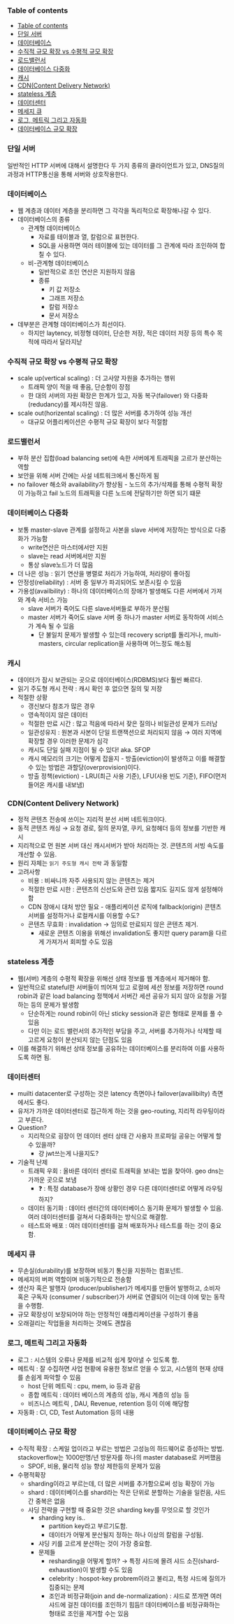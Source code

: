### Table of contents
- [Table of contents](#table-of-contents)
- [단일 서버](#단일-서버)
- [데이터베이스](#데이터베이스)
- [수직적 규모 확장 vs 수평적 규모 확장](#수직적-규모-확장-vs-수평적-규모-확장)
- [로드밸런서](#로드밸런서)
- [데이터베이스 다중화](#데이터베이스-다중화)
- [캐시](#캐시)
- [CDN(Content Delivery Network)](#cdncontent-delivery-network)
- [stateless 계층](#stateless-계층)
- [데이터센터](#데이터센터)
- [메세지 큐](#메세지-큐)
- [로그, 메트릭 그리고 자동화](#로그-메트릭-그리고-자동화)
- [데이터베이스 규모 확장](#데이터베이스-규모-확장)

### 단일 서버

일반적인 HTTP 서버에 대해서 설명한다 두 가지 종류의 클라이언트가 있고, DNS질의 과정과 HTTP통신을 통해 서버와 상호작용한다.

### 데이터베이스

- 웹 계층과 데이터 계층을 분리하면 그 각각을 독리적으로 확장해나갈 수 있다.
- 데이터베이스의 종류
    - 관계형 데이터베이스
        - 자료를 테이블과 열, 칼럼으로 표현한다.
        - SQL을 사용하면 여러 테이블에 있는 데이터를 그 관계에 따라 조인하여 합칠 수 있다.
    - 비-관계형 데이터베이스
        - 일반적으로 조인 연산은 지원하지 않음
        - 종류
            - 키 값 저장소
            - 그래프 저장소
            - 칼럼 저장소
            - 문서 저장소
- 데부분은 관계형 데이터베이스가 최선이다.
    - 하지만 laytency, 비정형 데이터, 단순한 저장, 적은 데이터 저장 등의 특수 목적에 따라서 달라지낟

### 수직적 규모 확장 vs 수평적 규모 확장

- scale up(vertical scaling) : 더 고사양 자원을 추가하는 행위
    - 트래픽 양이 적을 때 좋음, 단순함이 장점
    - 한 대의 서버의 자원 확장은 한계가 있고, 자동 복구(failover) 와 다중화(redudancy)를 제시하진 않음.
- scale out(horizental scaling) : 더 많은 서버를 추가하여 성능 개선
    - 대규모 어플리케이션은 수평적 규모 확장이 보다 적절함

### 로드밸런서

- 부하 분산 집합(load balancing set)에 속한 서버에게 트래픽을 고르가 분산하는 역할
- 보안을 위해 서버 간에는 사설 네트워크에서 통신하게 됨
- no failover 해소와 availability가 향상됨 - 노드의 추가/삭제를 통해 수평적 확장이 가능하고 fail 노드의 트래픽을 다른 노드에 전달하기만 하면 되기 떄문

### 데이터베이스 다중화

- 보통 master-slave 관계를 설정하고 사본을 slave 서버에 저장하는 방식으로 다중화가 가능함
    - write연산은 마스터에서만 지원
    - slave는 read 서버에서만 지원
    - 통상 slave노드가 더 많음
- 더 나은 성능 : 읽기 연산을 병렬로 처리가 가능하여, 처리량이 좋아짐
- 안정성(reliability) : 서버 중 일부가 파괴되어도 보존시킬 수 있음
- 가용성(availbility) : 하나의 데이터베이스의 장애가 발생해도 다른 서버에서 가져와 계속 서비스 가능
    - slave 서버가 죽어도 다른 slave서버들로 부하가 분산됨
    - master 서버가 죽어도 slave 서버 중 하나가 master 서버로 동작하여 서비스가 계속 될 수 있음
        - 단 불일치 문제가 발생할 수 있는데 recovery script를 돌리거나, multi-masters, circular replication을 사용하며 어느정도 해소됨
### 캐시

- 데이터가 잠시 보관되는 곳으로 데이터베이스(RDBMS)보다 훨씬 빠르다.
- 읽기 주도형 캐시 전략 : 캐시 확인 후 없으면 질의 및 저장
- 적절한 상황
    - 갱신보다 참조가 많은 경우
    - 영속적이지 않은 데이터
    - 적절한 만료 시간 : 많고 적음에 따라서 잦은 질의나 비일관성 문제가 드러남
    - 일관성유지 : 원본과 사본이 단일 트랜잭션으로 처리되지 않음 → 여러 지역에 확장할 경우 이러한 문제가 심각
    - 캐시도 단일 실패 지점이 될 수 있다! aka. SFOP
    - 캐시 메모리의 크기는 어떻게 잡을지 - 방출(eviction)이 발생하고 이를 해결할 수 있는 방법은 과할당(overprovision)이다.
    - 방출 정책(eviction) - LRU(최근 사용 기준), LFU(사용 빈도 기준), FIFO(먼저 들어온 캐시를 내보냄)

### CDN(Content Delivery Network)

- 정적 콘텐츠 전송에 쓰이는 지리적 분선 서버 네트워크이다.
- 동적 콘텐츠 캐싱 → 요청 경로, 질의 문자열, 쿠키, 요청헤더 등의 정보를 기반한 캐시
- 지리적으로 먼 원본 서버 대신 캐시서버가 받아 처리하는 것. 콘텐츠의 서빙 속도를 개선할 수 있음.
- 원리 자체는 `읽기 주도형 캐시 전략` 과 동일함
- 고려사항
    - 비용 : 비싸니까 자주 사용되지 않는 콘텐츠는 제거
    - 적절한 만료 시한 : 콘텐츠의 신선도와 관련 있음 짧지도 길지도 않게 설정해야함
    - CDN 장애시 대처 방안 필요 - 애플리케이션 로직에 fallback(origin) 콘텐츠 서버를 설정하거나 로컬캐시를 이용할 수도?
    - 콘텐츠 무효화 : invalidation → 임의로 만료되지 않은 콘텐츠 제거.
        - 새로운 콘텐츠 이용을 위해선 invalidation도 좋지만 query param을 다르게 가져가서 회피할 수도 있음

### stateless 계층

- 웹(서버) 계층의 수평적 확장을 위해선 상태 정보를 웹 계층에서 제거해야 함.
- 일반적으로 stateful한 서버들이 띄어져 있고 로컬에 세션 정보를 저장하면 round robin과 같은 load balancing 정책에서 서버간 세션 공유가 되지 않아 요청을 거절하는 등의 문제가 발생함
    - 단순하게는 round robin이 아닌 sticky session과 같은 형태로 문제를 풀 수 있음
    - 다만 이는 로드 밸런서의 추가적인 부담을 주고, 서버를 추가하거나 삭제할 때 고르게 요청이 분산되지 않는 단점도 있음
- 이를 해결하기 위해선 상태 정보를 공유하는 데이터베이스를 분리하여 이를 사용하도록 하면 됨.

### 데이터센터

- muilti datacenter로 구성하는 것은 latency 측면이나 failover(availibilty) 측면에서도 좋다.
- 유저가 가까운 데이터센터로 접근하게 하는 것을 geo-routing, 지리적 라우팅이라고 부른다.
- Question?
    - 지리적으로 굉장이 먼 데이터 센터 상태 간 사용자 프로파일 공유는 어떻게 할 수 있을까?
        - 걍 jwt쓰는게 나을지도?
- 기술적 난제
    - 트래픽 우회 : 올바른 데이터 센터로 트래픽을 보내는 법을 찾아야. geo dns는 가까운 곳으로 보냄
        - ❓ :  특정 database가 장애 상황인 경우 다른 데이터센터로 어떻게 라우팅하지?
    - 데이터 동기화 : 데이터 센터간의 데이터베이스 동기화 문제가 발생할 수 있음. 여러 데이터센터를 걸쳐서 다중화하는 방식으로 해결함.
    - 테스트와 배포 : 여러 데이터센터를 걸쳐 배포하거나 테스트를 하는 것이 중요함.

### 메세지 큐

- 무손실(durability)를 보장하며 비동기 통신을 지원하는 컴포넌트.
- 메세지의 버퍼 역할이며 비동기적으로 전송함
- 생산자 혹은 발행자 (producer/publisher)가 메세지를 만들어 발행하고, 소비자 혹은 구독자 (consumer / subscriber)가 서버로 연결되어 이는데 이에 맞는 동작을 수행함.
- 규모 확장성이 보장되어야 하는 안정적인 애플리케이션을 구성하기 좋음
- 오래걸리는 작업들을 처리하는 것에도 괜찮음

### 로그, 메트릭 그리고 자동화

- 로그 : 시스템의 오류나 문제를 비교적 쉽게 찾아낼 수 있도록 함.
- 메트릭 : 잘 수집하면 사업 현황에 유용한 정보르 얻을 수 있고, 시스템의 현재 상태를 손쉽게 파악할 수 있음
    - host 단위 메트릭 : cpu, mem, io 등과 같음
    - 종합 메트릭 : 데이터 베이스의 계층의 성능, 캐시 계층의 성능 등
    - 비즈니스 메트릭 , DAU, Revenue, retention 등이 이에 해당함
- 자동화 : CI, CD, Test Automation 등의 내용

### 데이터베이스 규모 확장

- 수직적 확장 : 스케일 업이라고 부르는 방법은 고성능의 하드웨어로 증성하는 방법. stackoverflow는 1000만명/년 방문자를 하나의 master database로 커버했음
    - SPOF, 비용, 물리적 성능 향상 제한등의 문제가 있음
- 수평적확장
    - sharding이라고 부르는데, 더 많은 서버를 추가함으로써 성능 확장이 가능
    - shard : 데이터베이스를 shard라는 작은 단위로 분할하는 기술을 일컫음, 샤드간 중복은 없음
    - 샤딩 전략을 구현할 때 중요한 것은 sharding key를 무엇으로 할 것인가
        - sharding key is..
            - partition key라고 부르기도함.
            - 데이터가 어떻게 분산될지 정하는 하나 이상의 칼럼을 구성됨.
        - 샤딩 키를 고르게 분산하는 것이 가장 중요함.
        - 문제들
            - resharding을 어떻게 할까? → 특정 샤드에 몰려 샤드 소진(shard-exhaustion)이 발생할 수도 있음
            - celebrity : hospot-key probrem이라고 불리고, 특정 샤드에 질의가 집중되는 문제
            - 조인과 비정규화(join and de-normalization) : 샤드로 쪼개면 여러 샤드에 걸친 데이터를 조인하기 힘듬!! 데이터베이스를 비정규화하는 형태로 조인을 제거할 수는 있음
